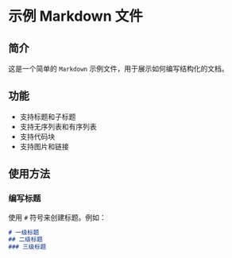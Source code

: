 # 示例 Markdown 文件

## 简介
这是一个简单的 `Markdown` 示例文件，用于展示如何编写结构化的文档。

## 功能
- 支持标题和子标题
- 支持无序列表和有序列表
- 支持代码块
- 支持图片和链接

## 使用方法
### 编写标题
使用 `#` 符号来创建标题。例如：
```markdown
# 一级标题
## 二级标题
### 三级标题
```
